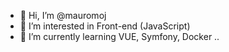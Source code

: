 - 👋 Hi, I’m @mauromoj
- 👀 I’m interested in Front-end (JavaScript)
- 🌱 I’m currently learning VUE, Symfony, Docker ..

<!---
mauromoj/mauromoj is a ✨ special ✨ repository because its `README.md` (this file) appears on your GitHub profile.
You can click the Preview link to take a look at your changes.
--->
